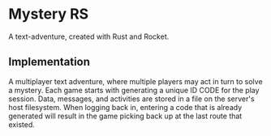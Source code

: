 # Mystery RS
A text-adventure, created with Rust and Rocket.

## Implementation
A multiplayer text adventure, where multiple players may act in turn to solve a mystery. Each game starts with generating a unique ID CODE for the play session. Data, messages, and activities are stored in a file on the server's host filesystem. When logging back in, entering a code that is already generated will result in the game picking back up at the last route that existed.

